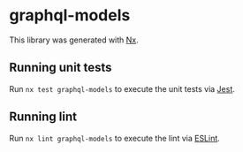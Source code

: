 # graphql-models

This library was generated with [Nx](https://nx.dev).

## Running unit tests

Run `nx test graphql-models` to execute the unit tests via [Jest](https://jestjs.io).

## Running lint

Run `nx lint graphql-models` to execute the lint via [ESLint](https://eslint.org/).
